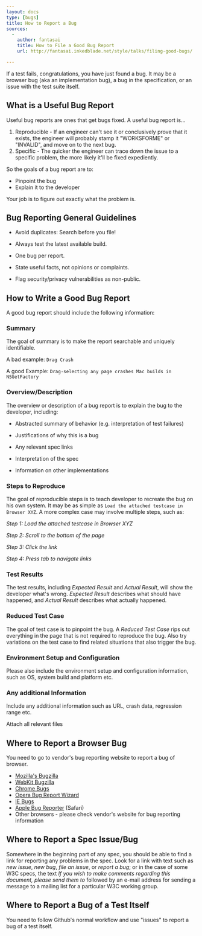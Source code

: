 ```yaml
---
layout: docs
type: [bugs]
title: How to Report a Bug
sources:
  -
    author: fantasai
    title: How to File a Good Bug Report
    url: http://fantasai.inkedblade.net/style/talks/filing-good-bugs/

---
```

If a test fails, congratulations, you have just found a bug. It may be a
browser bug (aka an implementation bug), a bug in the specification, or an
issue with the test suite itself.

## What is a Useful Bug Report

Useful bug reports are ones that get bugs fixed. A useful bug report is...

1. Reproducible - If an engineer can't see it or conclusively prove that it
exists, the engineer will probably stamp it "WORKSFORME" or "INVALID", and
move on to the next bug.
2. Specific - The quicker the engineer can trace down the issue to a specific
problem, the more likely it'll be fixed expediently.

So the goals of a bug report are to:

* Pinpoint the bug
* Explain it to the developer

Your job is to figure out exactly what the problem is.

## Bug Reporting General Guidelines

* Avoid duplicates: Search before you file!

* Always test the latest available build.

* One bug per report.

* State useful facts, not opinions or complaints.

* Flag security/privacy vulnerabilities as non-public.

## How to Write a Good Bug Report

A good bug report should include the following information:

### Summary

The goal of summary is to make the report searchable and uniquely
identifiable.

A bad example: `Drag Crash`

A good Example: `Drag-selecting any page crashes Mac builds in NSGetFactory`

### Overview/Description

The overview or description of a bug report is to explain the bug to the
developer, including:

* Abstracted summary of behavior (e.g. interpretation of test failures)

* Justifications of why this is a bug

* Any relevant spec links

* Interpretation of the spec

* Information on other implementations

### Steps to Reproduce

The goal of reproducible steps is to teach developer to recreate the bug on
his own system. It may be as simple as `Load the attached testcase in Browser
XYZ`. A more complex case may involve multiple steps, such as:

_Step 1: Load the attached testcase in Browser XYZ_

_Step 2: Scroll to the bottom of the page_

_Step 3: Click the link_

_Step 4: Press tab to navigate links_

### Test Results

The test results, including _Expected Result_ and _Actual Result_, will show
the developer what's wrong. _Expected Result_ describes what should have
happened, and _Actual Result_ describes what actually happened.

### Reduced Test Case

The goal of test case is to pinpoint the bug. A _Reduced Test Case_ rips out
everything in the page that is not required to reproduce the bug. Also try
variations on the test case to find related situations that also trigger the
bug.

### Environment Setup and Configuration

Please also include the environment setup and configuration information, such
as OS, system build and platform etc.

### Any additional Information

Include any additional information such as URL, crash data, regression range
etc.

Attach all relevant files

## Where to Report a Browser Bug

You need to go to vendor's bug reporting website to report a bug of browser.

* [Mozilla's Bugzilla][1]
* [WebKit Bugzilla][2]
* [Chrome Bugs][3]
* [Opera Bug Report Wizard][4]
* [IE Bugs][5]
* [Apple Bug Reporter][6] (Safari)
* Other browsers - please check vendor's website for bug reporting information

## Where to Report a Spec Issue/Bug

Somewhere in the beginning part of any spec, you should be able to find a
link for reporting any problems in the spec. Look for a link with text such
as *new issue*, *new bug*, *file an issue*, or *report a bug*; or in the
case of some W3C specs, the text *If you wish to make comments regarding
this document, please send them to* followed by an e-mail address for
sending a message to a mailing list for a particular W3C working group.

## Where to Report a Bug of a Test Itself

You need to follow Github's normal workflow and use "issues" to report a bug of a test itself.

[1]: https://bugzilla.mozilla.org/
[2]: https://bugs.webkit.org/
[3]: http://crbug.com
[4]: https://bugs.opera.com/wizard/
[5]: http://connect.microsoft.com/IE
[6]: https://bugreport.apple.com
[7]: https://www.w3.org/Bugs/Public/
